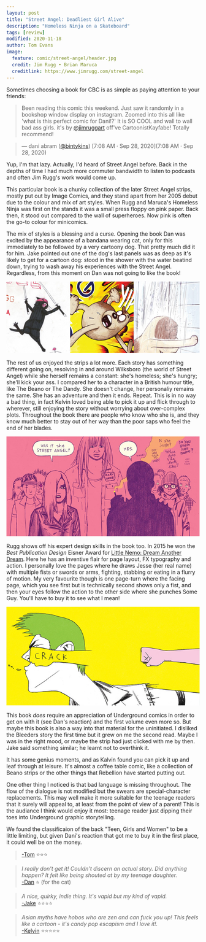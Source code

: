 ```yaml
---
layout: post
title: "Street Angel: Deadliest Girl Alive"
description: "Homeless Ninja on a Skateboard"
tags: [review]
modified: 2020-11-18
author: Tom Evans
image:
  feature: comic/street-angel/header.jpg
  credit: Jim Rugg • Brian Maruca
  creditlink: https://www.jimrugg.com/street-angel
---
```

Sometimes choosing a book for CBC is as simple as paying attention to your friends:

>Been reading this comic this weekend. Just saw it randomly in a bookshop window display on instagram. Zoomed into this all like 'what is this perfect comic for Dani!?' It is SO COOL and wall to wall bad ass girls. it's by
[@jimruggart](https://twitter.com/jimruggart)
 off've CartoonistKayfabe! Totally recommend!

>— dani abram ([@bintykins](https://twitter.com/bintykins)) [7:08 AM · Sep 28, 2020](7:08 AM · Sep 28, 2020)

Yup, I'm that lazy. Actually, I'd heard of Street Angel before. Back in the depths of time I had much more commuter bandwidth to listen to podcasts and often Jim Rugg's work would come up.

This particular book is a chunky collection of the later Street Angel strips, mostly put out by Image Comics, and they stand apart from her 2005 debut due to the colour and mix of art styles. When Rugg and Maruca's Homeless Ninja was first on the stands it was a small press floppy on pink paper. Back then, it stood out compared to the wall of superheroes. Now pink is often the go-to colour for minicomics.

The mix of styles is a blessing and a curse. Opening the book Dan was excited by the appearance of a bandana wearing cat, only for this immediately to be followed by a very cartoony dog. That pretty much did it for him. Jake pointed out one of the dog's last panels was as deep as it's likely to get for a cartoon dog: stood in the shower with the water beatind down, trying to wash away his experiences with the Street Angel. Regardless, from this moment on Dan was not going to like the book!

![Cat vs dog](/images/comic/street-angel/streetAngel01.jpg)

The rest of us enjoyed the strips a lot more. Each story has something different going on, resolving in and around Wilksboro (the world of Street Angel) while she herself remains a constant: she's homeless; she's hungry; she'll kick your ass. I compared her to a character in a British humour title, like The Beano or The Dandy. She doesn't change, her personaliy remains the same. She has an adventure and then it ends. Repeat. This is in no way a bad thing, in fact Kelvin loved being able to pick it up and flick through to wherever, still enjoying the story without worrying about over-complex plots. Throughout the book there are people who know who she is, and they know much better to stay out of her way than the poor saps who feel the end of her blades.

![Living up to the hype](/images/comic/street-angel/streetAngel02.jpg)

Rugg shows off his expert design skills in the book too. In 2015 he won the  *Best Publication Design* Eisner Award for [Little Nemo: Dream Another Dream](https://locustmoon.com/littlenemo/). Here he has an inventive flair for page layout, FX typography and action. I personally love the pages where he draws Jesse (her real name) with multiple fists or swords or arms, fighting, stabbing or eating in a flurry of motion. My very favourite though is one page-turn where the facing page, which you see first but is technically second shows only a fist, and then your eyes follow the action to the other side where she punches Some Guy. You'll have to buy it to see what I mean!

![killer page turn](/images/comic/street-angel/streetAngel03.jpg)

This book *does* require an appreciation of Underground comics in order to get on with it (see Dan's reaction) and the first volume even more so. But maybe this book is also a way into that material for the uninitiated. I disliked the Bleeders story the first time but it grew on me the second read. Maybe I was in the right mood, or maybe the strip had just clicked with me by then. Jake said something similar; he learnt not to overthink it.

It has some genius moments, and as Kalvin found you can pick it up and leaf through at leisure. It's almost a coffee table comic, like a collection of Beano strips or the other things that Rebellion have started putting out.

One other thing I noticed is that bad language is missing throughout. The flow of the dialogue is not modified but the swears are special-character replacements. This may well make it more suitable for the teenage readers that it surely will appeal to, at least from the point of view of a parent! This is the audiance I think would enjoy it most: teenage reader just dipping their toes into Underground graphic storytelling.

We found the classificaion of the back "Teen, Girls and Women" to be a little limiting, but given Dani's reaction that got me to buy it in the first place, it could well be on the money.

>[-Tom](http://twitter.com/tomwe) ⭐⭐⭐

<!-- -->

>*I really don't get it! Couldn’t discern an actual story. Did anything happen? It felt like being shouted at by my teenage daughter.*<br>
> [-Dan](http://twitter.com/dandineen) ⭐ (for the cat)

<!-- -->

>*A nice, quirky, indie thing. It's vapid but my kind of vapid.* <br>
>[-Jake](http://twitter.com/tygertale) ⭐⭐⭐⭐

<!-- -->

>*Asian myths have hobos who are zen and can fuck you up! This feels like a cartoon - it's candy pop escapism and I love it!.*<br>
>[-Kelvin](http://twitter.com/chao_xian ) ⭐⭐⭐⭐⭐
